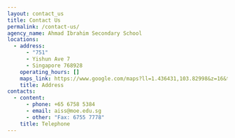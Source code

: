 ```yaml
---
layout: contact_us
title: Contact Us
permalink: /contact-us/
agency_name: Ahmad Ibrahim Secondary School
locations:
  - address:
      - "751"
      - Yishun Ave 7
      - Singapore 768928
    operating_hours: []
    maps_link: https://www.google.com/maps?ll=1.436431,103.82998&z=16&t=m&hl=en-US&gl=SG&mapclient=embed&cid=10388065619390831962
    title: Address
contacts:
  - content:
      - phone: +65 6758 5384
      - email: aiss@moe.edu.sg
      - other: "Fax: 6755 7778"
    title: Telephone
---
```

